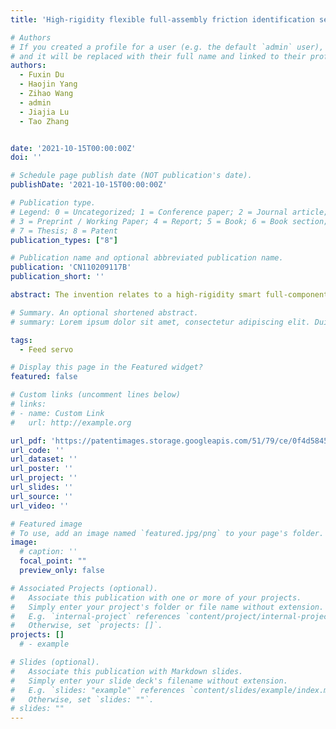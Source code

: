 ```yaml
---
title: 'High-rigidity flexible full-assembly friction identification servo feeding device and method'

# Authors
# If you created a profile for a user (e.g. the default `admin` user), write the username (folder name) here
# and it will be replaced with their full name and linked to their profile.
authors:
  - Fuxin Du
  - Haojin Yang
  - Zihao Wang
  - admin
  - Jiajia Lu
  - Tao Zhang


date: '2021-10-15T00:00:00Z'
doi: ''

# Schedule page publish date (NOT publication's date).
publishDate: '2021-10-15T00:00:00Z'

# Publication type.
# Legend: 0 = Uncategorized; 1 = Conference paper; 2 = Journal article;
# 3 = Preprint / Working Paper; 4 = Report; 5 = Book; 6 = Book section;
# 7 = Thesis; 8 = Patent
publication_types: ["8"]

# Publication name and optional abbreviated publication name.
publication: 'CN110209117B'
publication_short: ''

abstract: The invention relates to a high-rigidity smart full-component friction identification servo feeding device and a method, the device can respectively measure the friction force in a mechanism and accurately identify friction parameters, and can be provided with most of the sensors of current universal models, such as a torque sensor, a force sensor, a grating ruler, a switch, a proximity switch and the like, and the new structural design improves the integral rigidity of the device and ensures the measurement accuracy and the structural flexibility. The sensors can be detached and replaced, and after the force sensor and the torque sensor are removed, the device is a feeding mechanism of a ball screw and a linear guide rail, and can be used as a contrast experiment of friction compensation to verify the effectiveness of the new method. The invention uses GMS (generalized scaled Maxwell slip) model to build a refined friction model of the servo feeding system. A novel time domain identification method is adopted, so that the friction parameters of all components of the device can be effectively and respectively identified.

# Summary. An optional shortened abstract.
# summary: Lorem ipsum dolor sit amet, consectetur adipiscing elit. Duis posuere tellus ac convallis placerat. Proin tincidunt magna sed ex sollicitudin condimentum.

tags: 
  - Feed servo

# Display this page in the Featured widget?
featured: false

# Custom links (uncomment lines below)
# links:
# - name: Custom Link
#   url: http://example.org

url_pdf: 'https://patentimages.storage.googleapis.com/51/79/ce/0f4d58458a6134/CN110209117B.pdf'
url_code: ''
url_dataset: ''
url_poster: ''
url_project: ''
url_slides: ''
url_source: ''
url_video: ''

# Featured image
# To use, add an image named `featured.jpg/png` to your page's folder.
image:
  # caption: ''
  focal_point: ""
  preview_only: false

# Associated Projects (optional).
#   Associate this publication with one or more of your projects.
#   Simply enter your project's folder or file name without extension.
#   E.g. `internal-project` references `content/project/internal-project/index.md`.
#   Otherwise, set `projects: []`.
projects: []
  # - example

# Slides (optional).
#   Associate this publication with Markdown slides.
#   Simply enter your slide deck's filename without extension.
#   E.g. `slides: "example"` references `content/slides/example/index.md`.
#   Otherwise, set `slides: ""`.
# slides: ""
---
```

